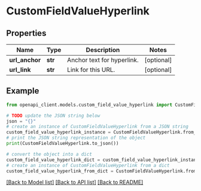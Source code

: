 # CustomFieldValueHyperlink


## Properties

Name | Type | Description | Notes
------------ | ------------- | ------------- | -------------
**url_anchor** | **str** | Anchor text for hyperlink. | [optional] 
**url_link** | **str** | Link for this URL. | [optional] 

## Example

```python
from openapi_client.models.custom_field_value_hyperlink import CustomFieldValueHyperlink

# TODO update the JSON string below
json = "{}"
# create an instance of CustomFieldValueHyperlink from a JSON string
custom_field_value_hyperlink_instance = CustomFieldValueHyperlink.from_json(json)
# print the JSON string representation of the object
print(CustomFieldValueHyperlink.to_json())

# convert the object into a dict
custom_field_value_hyperlink_dict = custom_field_value_hyperlink_instance.to_dict()
# create an instance of CustomFieldValueHyperlink from a dict
custom_field_value_hyperlink_from_dict = CustomFieldValueHyperlink.from_dict(custom_field_value_hyperlink_dict)
```
[[Back to Model list]](../README.md#documentation-for-models) [[Back to API list]](../README.md#documentation-for-api-endpoints) [[Back to README]](../README.md)


